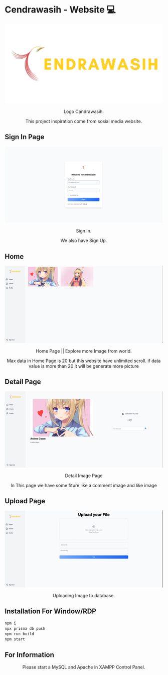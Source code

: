 <h1>Cendrawasih - Website 💻</h1>

<p align="center">
  <img src="./images/Logo_Text.png" width="550" />
</p>

<p align="center">Logo Candrawasih.</p>
<p align="center">This project inspiration come from sosial media website.</p>

## Sign In Page
<p align="center">
  <img src="./images/SignIn.png" width="550" />
</p>
 
<p align="center">Sign In.</p>
<p align="center">We also have Sign Up.</p>

## Home
<p align="center">
  <img src="./images/Home.png" width="550" />
</p>
 
<p align="center">Home Page || Explore more Image from world.</p>
<p align="center">Max data in Home Page is 20 but this website have unlimited scroll. if data value is more than 20 it will be generate more picture</p>

## Detail Page
<p align="center">
  <img src="./images/Detail.png" width="550" />
</p>
 
<p align="center">Detail Image Page</p>
<p align="center">In This page we have some fiture like a comment image and like image</p>

## Upload Page
<p align="center">
  <img src="./images/Upload.png" width="550" />
</p>
 
<p align="center">Uploading Image to database.</p>

## Installation For Window/RDP

```bash
npm i
npx prisma db push 
npm run build
npm start
```

## For Information
<p align="center">Please start a MySQL and Apache in XAMPP Control Panel.</p>
